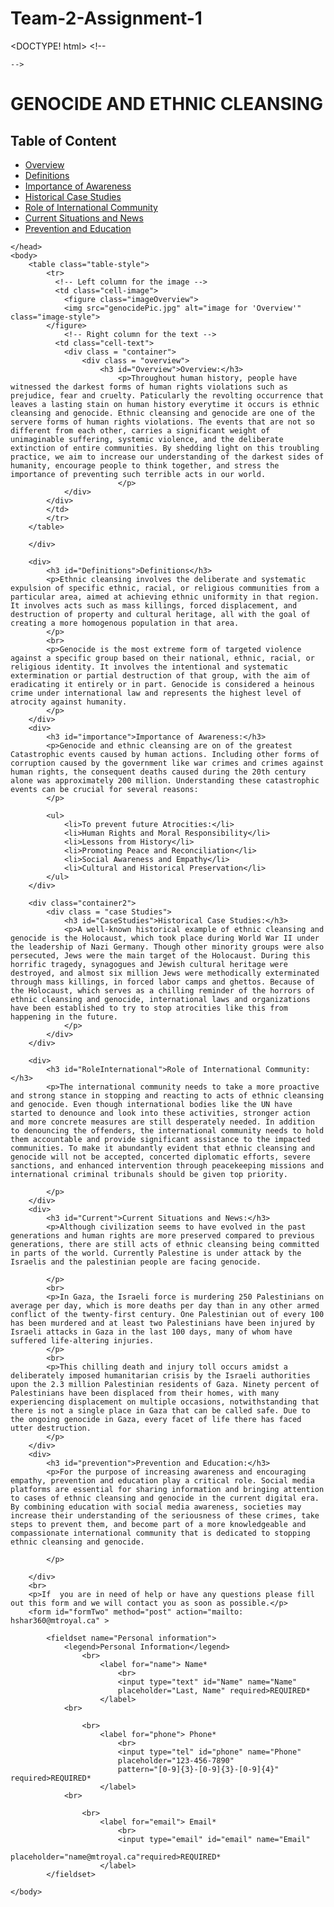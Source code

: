 # Team-2-Assignment-1
<DOCTYPE! html>
    <!--this is an html comment-->
    <!--
        
    -->
    
<html>
    <!--this is an html comment-->
    <head>
        <meta charset="UTF-8">
        <meta name="viewport" content="width=device-width, initial-scale=1.0">
        <link rel="stylesheet" href="C:\Users\haniy\Downloads\Web l\Assignments - web\StyleCss file.css">
        <div class = "title-banner">
            <title ><h1 >GENOCIDE AND ETHNIC CLEANSING</h1></title>
        </div>
            <h1 class = "title-banner">GENOCIDE AND ETHNIC CLEANSING</h1>
        <h2>Table of Content</h2>
            <ul>
                <li><a href="#Overview">Overview</a></li>
                <li><a href="#Definitions">Definitions</a></li>
                <li><a href="#importance">Importance of Awareness</a></li>
                <li><a href="#CaseStudies">Historical Case Studies</a></li>
                <li><a href="#RoleInternational">Role of International Community</a></li>
                <li><a href="#Current">Current Situations and News</a></li>
                <li><a href="#prevention">Prevention and Education</a></li>
            </ul>

    </head>
    <body>
        <table class="table-style">
            <tr>
              <!-- Left column for the image -->
              <td class="cell-image">
                <figure class="imageOverview">
                <img src="genocidePic.jpg" alt="image for 'Overview'" class="image-style">              
            </figure>
                <!-- Right column for the text -->
              <td class="cell-text">
                <div class = "container">
                    <div class = "overview">
                        <h3 id="Overview">Overview:</h3>
                            <p>Throughout human history, people have witnessed the darkest forms of human rights violations such as prejudice, fear and cruelty. Paticularly the revolting occurrence that leaves a lasting stain on human history everytime it occurs is ethnic cleansing and genocide. Ethnic cleansing and genocide are one of the servere forms of human rights violations. The events that are not so different from each other, carries a significant weight of unimaginable suffering, systemic violence, and the deliberate extinction of entire communities. By shedding light on this troubling practice, we aim to increase our understanding of the darkest sides of humanity, encourage people to think together, and stress the importance of preventing such terrible acts in our world.
                            </p>
                </div>
            </div>
            </td>
            </tr>
        </table>
            
        </div>

        <div>
            <h3 id="Definitions">Definitions</h3>
            <p>Ethnic cleansing involves the deliberate and systematic expulsion of specific ethnic, racial, or religious communities from a particular area, aimed at achieving ethnic uniformity in that region. It involves acts such as mass killings, forced displacement, and destruction of property and cultural heritage, all with the goal of creating a more homogenous population in that area.
            </p>
            <br>
            <p>Genocide is the most extreme form of targeted violence against a specific group based on their national, ethnic, racial, or religious identity. It involves the intentional and systematic extermination or partial destruction of that group, with the aim of eradicating it entirely or in part. Genocide is considered a heinous crime under international law and represents the highest level of atrocity against humanity.
            </p>
        </div>
        <div>
            <h3 id="importance">Importance of Awareness:</h3>
            <p>Genocide and ethnic cleansing are on of the greatest Catastrophic events caused by human actions. Including other forms of corruption caused by the government like war crimes and crimes against human rights, the consequent deaths caused during the 20th century alone was approximately 200 million. Understanding these catastrophic events can be crucial for several reasons:
            </p>

            <ul>
                <li>To prevent future Atrocities:</li>
                <li>Human Rights and Moral Responsibility</li>
                <li>Lessons from History</li>
                <li>Promoting Peace and Reconciliation</li>
                <li>Social Awareness and Empathy</li>
                <li>Cultural and Historical Preservation</li>
            </ul>
        </div>

        <div class="container2">
            <div class = "case Studies">
                <h3 id="CaseStudies">Historical Case Studies:</h3>
                <p>A well-known historical example of ethnic cleansing and genocide is the Holocaust, which took place during World War II under the leadership of Nazi Germany. Though other minority groups were also persecuted, Jews were the main target of the Holocaust. During this horrific tragedy, synagogues and Jewish cultural heritage were destroyed, and almost six million Jews were methodically exterminated through mass killings, in forced labor camps and ghettos. Because of the Holocaust, which serves as a chilling reminder of the horrors of ethnic cleansing and genocide, international laws and organizations have been established to try to stop atrocities like this from happening in the future.
                </p>
            </div>
        </div>

        <div>
            <h3 id="RoleInternational">Role of International Community:</h3>
            <p>The international community needs to take a more proactive and strong stance in stopping and reacting to acts of ethnic cleansing and genocide. Even though international bodies like the UN have started to denounce and look into these activities, stronger action and more concrete measures are still desperately needed. In addition to denouncing the offenders, the international community needs to hold them accountable and provide significant assistance to the impacted communities. To make it abundantly evident that ethnic cleansing and genocide will not be accepted, concerted diplomatic efforts, severe sanctions, and enhanced intervention through peacekeeping missions and international criminal tribunals should be given top priority.

            </p>
        </div>
        <div>
            <h3 id="Current">Current Situations and News:</h3>
            <p>Although civilization seems to have evolved in the past generations and human rights are more preserved compared to previous generations, there are still acts of ethnic cleansing being committed in parts of the world. Currently Palestine is under attack by the Israelis and the palestinian people are facing genocide. 

            </p>
            <br>
            <p>In Gaza, the Israeli force is murdering 250 Palestinians on average per day, which is more deaths per day than in any other armed conflict of the twenty-first century. One Palestinian out of every 100 has been murdered and at least two Palestinians have been injured by Israeli attacks in Gaza in the last 100 days, many of whom have suffered life-altering injuries.
            </p>
            <br>
            <p>This chilling death and injury toll occurs amidst a deliberately imposed humanitarian crisis by the Israeli authorities upon the 2.3 million Palestinian residents of Gaza. Ninety percent of Palestinians have been displaced from their homes, with many experiencing displacement on multiple occasions, notwithstanding that there is not a single place in Gaza that can be called safe. Due to the ongoing genocide in Gaza, every facet of life there has faced utter destruction.
            </p>
        </div>
        <div>
            <h3 id="prevention">Prevention and Education:</h3>
            <p>For the purpose of increasing awareness and encouraging empathy, prevention and education play a critical role. Social media platforms are essential for sharing information and bringing attention to cases of ethnic cleansing and genocide in the current digital era.  By combining education with social media awareness, societies may increase their understanding of the seriousness of these crimes, take steps to prevent them, and become part of a more knowledgeable and compassionate international community that is dedicated to stopping ethnic cleansing and genocide.

            </p>
            
        </div>
        <br>
        <p>If  you are in need of help or have any questions please fill out this form and we will contact you as soon as possible.</p>
        <form id="formTwo" method="post" action="mailto: hshar360@mtroyal.ca" >

            <fieldset name="Personal information">
                <legend>Personal Information</legend>            
                    <br>
                        <label for="name"> Name*
                            <br>
                            <input type="text" id="Name" name="Name" 
                            placeholder="Last, Name" required>REQUIRED*
                        </label>
                <br>
                    
                    <br>
                        <label for="phone"> Phone* 
                            <br>
                            <input type="tel" id="phone" name="Phone"
                            placeholder="123-456-7890"
                            pattern="[0-9]{3}-[0-9]{3}-[0-9]{4}" required>REQUIRED*
                        </label>
                <br>
                    
                    <br>
                        <label for="email"> Email*
                            <br>
                            <input type="email" id="email" name="Email" 
                            placeholder="name@mtroyal.ca"required>REQUIRED*
                        </label>
            </fieldset>

    </body>
</html>
